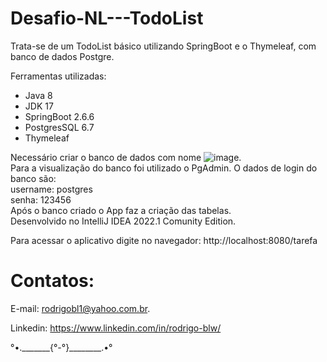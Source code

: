 # Desafio-NL---TodoList

Trata-se de um TodoList básico utilizando SpringBoot e o Thymeleaf, com banco de dados Postgre.

Ferramentas utilizadas:

- Java 8 </br>
- JDK 17 </br>
- SpringBoot 2.6.6 </br>
- PostgresSQL 6.7 </br>
- Thymeleaf </br>

Necessário criar o banco de dados com nome ![image](https://user-images.githubusercontent.com/87920248/163726177-da57a4a0-68d7-4736-b1cb-d63c8f5032e5.png). </br>
Para a visualização do banco foi utilizado o PgAdmin. O dados de login do banco são:</br>
username: postgres </br>
senha: 123456 </br>
Após o banco criado o App faz a criação das tabelas.</br>
Desenvolvido no IntelliJ IDEA 2022.1 Comunity Edition.</br>


Para acessar o aplicativo digite no navegador: http://localhost:8080/tarefa



# Contatos:

E-mail: rodrigobl1@yahoo.com.br.

Linkedin: https://www.linkedin.com/in/rodrigo-blw/

°•._______{°-°}________.•°
